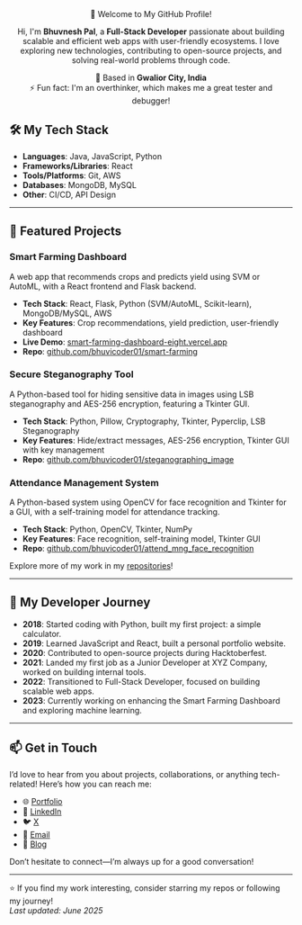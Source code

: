 <div align='center'>
 <div classname='font-bold'>👋 Welcome to My GitHub Profile!</div>

Hi, I'm **Bhuvnesh Pal**, a **Full-Stack Developer** passionate about building scalable and efficient web apps with user-friendly ecosystems.
I love exploring new technologies, contributing to open-source projects, and solving real-world problems through code.

 📍 Based in **Gwalior City, India**  
 ⚡ Fun fact: I'm an overthinker, which makes me a great tester and debugger!  
</div>


## 🛠️ My Tech Stack
- **Languages**: Java, JavaScript, Python  
- **Frameworks/Libraries**: React  
- **Tools/Platforms**: Git, AWS  
- **Databases**: MongoDB, MySQL  
- **Other**: CI/CD, API Design  

---

## 🌟 Featured Projects

### Smart Farming Dashboard  
A web app that recommends crops and predicts yield using SVM or AutoML, with a React frontend and Flask backend.  
- **Tech Stack**: React, Flask, Python (SVM/AutoML, Scikit-learn), MongoDB/MySQL, AWS  
- **Key Features**: Crop recommendations, yield prediction, user-friendly dashboard  
- **Live Demo**: [smart-farming-dashboard-eight.vercel.app](https://smart-farming-dashboard-eight.vercel.app/)  
- **Repo**: [github.com/bhuvicoder01/smart-farming](https://github.com/bhuvicoder01/smart-farming)  

### Secure Steganography Tool  
A Python-based tool for hiding sensitive data in images using LSB steganography and AES-256 encryption, featuring a Tkinter GUI.  
- **Tech Stack**: Python, Pillow, Cryptography, Tkinter, Pyperclip, LSB Steganography  
- **Key Features**: Hide/extract messages, AES-256 encryption, Tkinter GUI with key management  
- **Repo**: [github.com/bhuvicoder01/steganographing_image](https://github.com/bhuvicoder01/steganographing_image)  

### Attendance Management System  
A Python-based system using OpenCV for face recognition and Tkinter for a GUI, with a self-training model for attendance tracking.  
- **Tech Stack**: Python, OpenCV, Tkinter, NumPy  
- **Key Features**: Face recognition, self-training model, Tkinter GUI  
- **Repo**: [github.com/bhuvicoder01/attend_mng_face_recognition](https://github.com/bhuvicoder01/attend_mng_face_recognition)  

Explore more of my work in my [repositories](https://github.com/bhuvicoder01?tab=repositories)!  

---

## 📝 My Developer Journey  
- **2018**: Started coding with Python, built my first project: a simple calculator.  
- **2019**: Learned JavaScript and React, built a personal portfolio website.  
- **2020**: Contributed to open-source projects during Hacktoberfest.  
- **2021**: Landed my first job as a Junior Developer at XYZ Company, worked on building internal tools.  
- **2022**: Transitioned to Full-Stack Developer, focused on building scalable web apps.  
- **2023**: Currently working on enhancing the Smart Farming Dashboard and exploring machine learning.  

---

## 📫 Get in Touch  
I’d love to hear from you about projects, collaborations, or anything tech-related! Here’s how you can reach me:  

- 🌐 [Portfolio](https://bhuvneshpal.com)  
- 💼 [LinkedIn](https://www.linkedin.com/in/bhuvicoder01/)
- 🐦 [X](https://x.com/bhuvneshpal)  
- 📧 [Email](mailto:bhuvneshpal@example.com)  
- 📝 [Blog](https://bhuvneshpal.blog)  

Don’t hesitate to connect—I’m always up for a good conversation!  

---

⭐️ If you find my work interesting, consider starring my repos or following my journey!  
*Last updated: June 2025*
